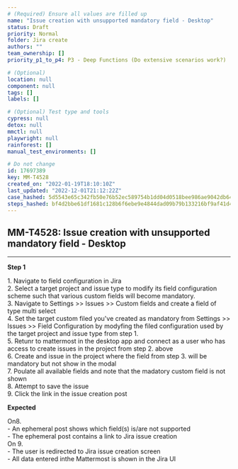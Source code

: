 ```yaml
---
# (Required) Ensure all values are filled up
name: "Issue creation with unsupported mandatory field - Desktop"
status: Draft
priority: Normal
folder: Jira create
authors: ""
team_ownership: []
priority_p1_to_p4: P3 - Deep Functions (Do extensive scenarios work?)

# (Optional)
location: null
component: null
tags: []
labels: []

# (Optional) Test type and tools
cypress: null
detox: null
mmctl: null
playwright: null
rainforest: []
manual_test_environments: []

# Do not change
id: 17697389
key: MM-T4528
created_on: "2022-01-19T18:10:10Z"
last_updated: "2022-12-01T21:12:22Z"
case_hashed: 5d5543e65c342fb50e76b52ec589754b1dd04d0518bee986ae9042db6470b0682a2d4b38e7a3eaf75b914320b8ef3cbd
steps_hashed: bf4d2bbe61df1681c128b6f6ebe9e4844dad09b79b133216bf9af41d45eaaccbab319cc1745c7aeee112a030f9d34d9d
---
```


<!-- (Auto-generated) Based on frontmatter's "key" and "name" -->

## MM-T4528: Issue creation with unsupported mandatory field - Desktop

---

**Step 1**

1\. Navigate to field configuration in Jira\
2\. Select a target project and issue type to modify its field configuration scheme such that various custom fields will become mandatory.\
3\. Navigate to Settings >> Issues >> Custom fields and create a field of type multi select\
4\. Set the target custom filed you've created as mandatory from Settings >> Issues >> Field Configuration by modyfing the filed configuration used by the target project and issue type from step 1.\
5\. Retunr to mattermost in the desktop app and connect as a user who has access to create issues in the project from step 2. above\
6\. Create and issue in the project where the field from step 3. will be mandatory but not show in the modal\
7\. Poulate all available fields and note that the madatory custom field is not shown\
8\. Attempt to save the issue\
9\. Click the link in the issue creation post

**Expected**

On8.\
\- An ephemeral post shows which field(s) is/are not supported\
\- The ephemeral post contains a link to Jira issue creation\
On 9.\
\- The user is redirected to Jira issue creation screen\
\- All data entered inthe Mattermost is shown in the Jira UI

